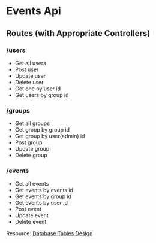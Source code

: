 # Events Api

## Routes (with Appropriate Controllers)

### /users

- Get all users
- Post user
- Update user
- Delete user
- Get one by user id
- Get users by group id

### /groups

- Get all groups
- Get group by group id
- Get group by user(admin) id
- Post group
- Update group
- Delete group

### /events

- Get all events
- Get events by events id
- Get events by group id
- Get events by user id
- Post event
- Update event
- Delete event

Resource:
[Database Tables Design](https://docs.google.com/presentation/d/1hhhONPnKfxotoaStLsFVPMhondxvifOlVBJBpZfzdQc/edit#slide=id.p)
